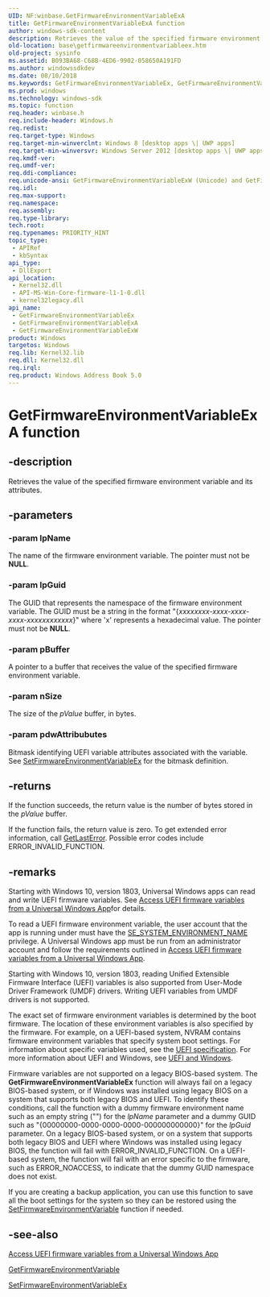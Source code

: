 ```yaml
---
UID: NF:winbase.GetFirmwareEnvironmentVariableExA
title: GetFirmwareEnvironmentVariableExA function
author: windows-sdk-content
description: Retrieves the value of the specified firmware environment variable and its attributes.
old-location: base\getfirmwareenvironmentvariableex.htm
old-project: sysinfo
ms.assetid: B093BA68-C68B-4ED6-9902-058650A191FD
ms.author: windowssdkdev
ms.date: 08/10/2018
ms.keywords: GetFirmwareEnvironmentVariableEx, GetFirmwareEnvironmentVariableEx function, GetFirmwareEnvironmentVariableExA, GetFirmwareEnvironmentVariableExW, base.getfirmwareenvironmentvariableex, winbase/GetFirmwareEnvironmentVariableEx, winbase/GetFirmwareEnvironmentVariableExA, winbase/GetFirmwareEnvironmentVariableExW
ms.prod: windows
ms.technology: windows-sdk
ms.topic: function
req.header: winbase.h
req.include-header: Windows.h
req.redist: 
req.target-type: Windows
req.target-min-winverclnt: Windows 8 [desktop apps \| UWP apps]
req.target-min-winversvr: Windows Server 2012 [desktop apps \| UWP apps]
req.kmdf-ver: 
req.umdf-ver: 
req.ddi-compliance: 
req.unicode-ansi: GetFirmwareEnvironmentVariableExW (Unicode) and GetFirmwareEnvironmentVariableExA (ANSI)
req.idl: 
req.max-support: 
req.namespace: 
req.assembly: 
req.type-library: 
tech.root: 
req.typenames: PRIORITY_HINT
topic_type:
 - APIRef
 - kbSyntax
api_type:
 - DllExport
api_location:
 - Kernel32.dll
 - API-MS-Win-Core-firmware-l1-1-0.dll
 - kernel32legacy.dll
api_name:
 - GetFirmwareEnvironmentVariableEx
 - GetFirmwareEnvironmentVariableExA
 - GetFirmwareEnvironmentVariableExW
product: Windows
targetos: Windows
req.lib: Kernel32.lib
req.dll: Kernel32.dll
req.irql: 
req.product: Windows Address Book 5.0
---
```


# GetFirmwareEnvironmentVariableExA function


## -description


Retrieves the value of the specified firmware environment variable and its attributes.


## -parameters




### -param lpName

The name of the firmware environment variable. The pointer must not be <b>NULL</b>.


### -param lpGuid

The GUID that represents the namespace of the firmware environment variable. The GUID must be  a string in the format  "{<i>xxxxxxxx-xxxx-xxxx-xxxx-xxxxxxxxxxxx</i>}" where 'x' represents a hexadecimal value. The pointer must not be <b>NULL</b>.


### -param pBuffer

A pointer to a buffer that receives the value of the specified firmware environment variable.


### -param nSize

The size of the <i>pValue</i> buffer, in bytes.


### -param pdwAttribubutes

Bitmask identifying UEFI variable attributes associated with the variable. See <a href="https://msdn.microsoft.com/D3C2F03F-66F6-40A4-830E-058BBA925ACD">SetFirmwareEnvironmentVariableEx</a> for the bitmask definition.


## -returns



If the function succeeds, the return value is the number of bytes stored in the <i>pValue</i> buffer.

If the function fails, the return value is zero. To get extended error information, call 
<a href="https://msdn.microsoft.com/d852e148-985c-416f-a5a7-27b6914b45d4">GetLastError</a>. Possible error codes include ERROR_INVALID_FUNCTION.




## -remarks



Starting with Windows 10, version 1803, Universal Windows apps can read and write UEFI firmware variables. See <a href="https://msdn.microsoft.com/en-us/library/Mt829375(v=VS.85).aspx">Access UEFI firmware variables from a Universal Windows App</a>for details.

To read a UEFI firmware environment variable, the user account that the app is running under must have the <a href="https://msdn.microsoft.com/library/windows/desktop/bb530716(v=vs.85).aspx">SE_SYSTEM_ENVIRONMENT_NAME</a> privilege. A Universal Windows app must be run from an administrator account and follow the requirements outlined in <a href="https://msdn.microsoft.com/en-us/library/Mt829375(v=VS.85).aspx">Access UEFI firmware variables from a Universal Windows App</a>.

Starting with Windows 10, version 1803, reading Unified Extensible Firmware Interface (UEFI) variables is also supported from User-Mode Driver Framework (UMDF) drivers. Writing UEFI variables from UMDF drivers is not supported.

The exact set of firmware environment variables is determined by the boot firmware. The location of these environment variables is also specified by the firmware.  For example, on a UEFI-based system, NVRAM contains firmware environment variables that specify system boot settings. For information about specific variables used, see the <a href="http://go.microsoft.com/fwlink/p/?linkid=183072">UEFI specification</a>. For more information about UEFI and Windows, see <a href="http://go.microsoft.com/fwlink/p/?linkid=183071">UEFI and Windows</a>.

Firmware variables are not supported on a legacy BIOS-based system. The <b>GetFirmwareEnvironmentVariableEx</b> function will always fail on a legacy BIOS-based system, or if Windows was installed using legacy BIOS on a system that supports both legacy BIOS and UEFI. To identify these conditions, call the function with a dummy firmware environment name such as an empty string ("") for the <i>lpName</i> parameter and a dummy GUID such as "{00000000-0000-0000-0000-000000000000}" for the <i>lpGuid</i> parameter. On a legacy BIOS-based system, or on a system that supports both legacy BIOS and UEFI where Windows was installed using legacy BIOS, the function will fail with  ERROR_INVALID_FUNCTION. On a UEFI-based system, the function will  fail with an error specific to the firmware, such as ERROR_NOACCESS, to indicate that the dummy GUID namespace does not exist. 

If you are creating a backup application, you can use this function to save all the boot settings for the system so they can be restored using the <a href="https://msdn.microsoft.com/42117632-61aa-4f83-abe1-c08f40cf3f0a">SetFirmwareEnvironmentVariable</a> 
	 function if needed. 




## -see-also




<a href="https://msdn.microsoft.com/en-us/library/Mt829375(v=VS.85).aspx">Access UEFI firmware variables from a Universal Windows App</a>



<a href="https://msdn.microsoft.com/18e74e54-ecfe-46bf-8c9d-9eb16d22f3ba">GetFirmwareEnvironmentVariable</a>



<a href="https://msdn.microsoft.com/D3C2F03F-66F6-40A4-830E-058BBA925ACD">SetFirmwareEnvironmentVariableEx</a>
 

 

